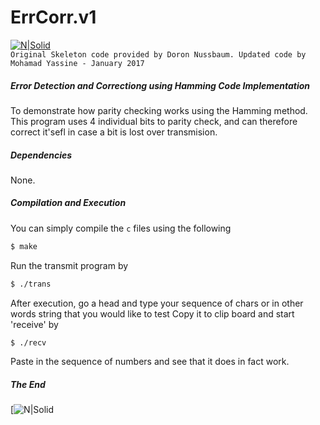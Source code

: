 # ErrCorr.v1
[![N|Solid](http://i.imgur.com/aUrmbj4.jpg)](http://nonameslol.com)  
`Original Skeleton code provided by Doron Nussbaum.
Updated code by Mohamad Yassine - January 2017`
##### Error Detection and Correctiong using Hamming Code Implementation
To demonstrate how parity checking works using the Hamming method. This program uses 4 individual bits to parity check, and can therefore correct it'sefl in case a bit is lost over transmision.

##### Dependencies
None.

##### Compilation and Execution
You can simply compile the `c` files using the following
```sh
$ make
```
Run the transmit program by 
```sh
$ ./trans
```
After execution, go a head and type your sequence of chars or in other words string that you would like to test
Copy it to clip board and start 'receive' by
```sh
$ ./recv
```
Paste in the sequence of numbers and see that it does in fact work.

##### The End 
[![N|Solid](https://media.giphy.com/media/upg0i1m4DLe5q/giphy.gif)  